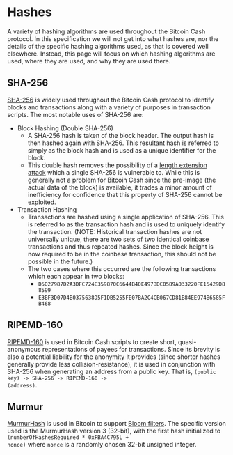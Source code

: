 # Hashes

A variety of hashing algorithms are used throughout the Bitcoin Cash protocol.  In this specification we will not get into what hashes are, nor the details of the specific hashing algorithms used, as that is covered well elsewhere.  Instead, this page will focus on which hashing algorithms are used, where they are used, and why they are used there.

 ## SHA-256
 
[SHA-256]([https://en.wikipedia.org/wiki/SHA-2](https://en.wikipedia.org/wiki/SHA-2)) is widely used throughout the Bitcoin Cash protocol to identify blocks and transactions along with a variety of purposes in transaction scripts.  The most notable uses of SHA-256 are:

 - Block Hashing (Double SHA-256)
	 - A SHA-256 hash is taken of the block header.  The output hash is then hashed again with SHA-256.  This resultant hash is referred to simply as the block hash and is used as a unique identifier for the block.
	 - This double hash removes the possibility of a [length extension attack](https://en.wikipedia.org/wiki/Length_extension_attack) which a single SHA-256 is vulnerable to.  While this is generally not a problem for Bitcoin Cash since the pre-image (the actual data of the block) is available, it trades a minor amount of inefficiency for confidence that this property of SHA-256 cannot be exploited.
 - Transaction Hashing
	 - Transactions are hashed using a single application of SHA-256.  This is referred to as the transaction hash and is used to uniquely identify the transaction.  (NOTE: Historical transaction hashes are not universally unique, there are two sets of two identical coinbase transactions and thus repeated hashes.  Since the block height is now required to be in the coinbase transaction, this should not be possible in the future.)
	 - The two cases where this occurred are the following transactions which each appear in two blocks:
		 - <code>D5D27987D2A3DFC724E359870C6644B40E497BDC0589A033220FE15429D88599</code>
		 - <code>E3BF3D07D4B0375638D5F1DB5255FE07BA2C4CB067CD81B84EE974B6585FB468</code>

 ## RIPEMD-160
 
[RIPEMD-160](https://en.wikipedia.org/wiki/RIPEMD) is used in Bitcoin Cash scripts to create short, quasi-anonymous representations of payees for transactions.  Since its brevity is also a potential liability for the anonymity it provides (since shorter hashes generally provide less collision-resistance), it is used in conjunction with SHA-256 when generating an address from a public key.  That is, <code>(public key) -> SHA-256 -> RIPEMD-160 -> (address)</code>.
 
 ## Murmur

[MurmurHash](https://en.wikipedia.org/wiki/MurmurHash) is used in Bitcoin to support [Bloom filters](https://en.wikipedia.org/wiki/Bloom_filter).  The specific version used is the MurmurHash version 3 (32-bit), with the first hash initialized to <code>(numberOfHashesRequired * 0xFBA4C795L + nonce)</code> where <code>nonce</code> is a randomly chosen 32-bit unsigned integer.